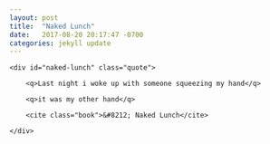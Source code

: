 ```yaml
---
layout: post
title:  "Naked Lunch"
date:   2017-08-20 20:17:47 -0700
categories: jekyll update
---
```


<div id="naked-lunch-wrapper">

	<div id="naked-lunch" class="quote">

		<q>Last night i woke up with someone squeezing my hand</q>

		<q>it was my other hand</q>

		<cite class="book">&#8212; Naked Lunch</cite>

	</div>

</div>